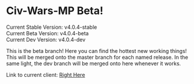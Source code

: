 Civ-Wars-MP Beta!
=================

Current Stable Version: v4.0.4-stable  
Current Beta Version:   v4.0.4-beta  
Current Dev Version:    v4.0.4-dev  

This is the beta branch! Here you can find the hottest new working things! This will be merged onto the master branch for each named release. In the same light, the dev branch will be merged onto here whenever it works. 

Link to current client: <a href="http://htmlpreview.github.io/?https://github.com/techy1157/Civ-Wars-MP/blob/beta/Civ Wars.html">Right Here</a>
